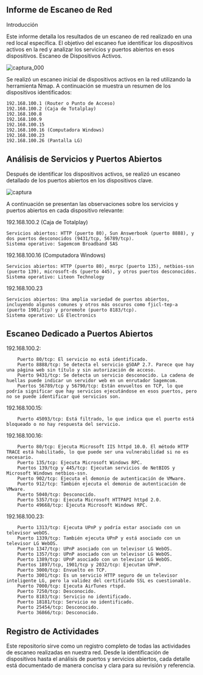## Informe de Escaneo de Red
Introducción

Este informe detalla los resultados de un escaneo de red realizado en una red local específica. El objetivo del escaneo fue identificar los dispositivos activos en la red y analizar los servicios y puertos abiertos en esos dispositivos.
Escaneo de Dispositivos Activos.

![captura_000](https://github.com/Jared0307/Home-s-vulns-report/assets/101056540/5ff59785-f20d-4ac5-a7d7-f9c74a0604d1)

Se realizó un escaneo inicial de dispositivos activos en la red utilizando la herramienta Nmap. A continuación se muestra un resumen de los dispositivos identificados:

    192.168.100.1 (Router o Punto de Acceso)
    192.168.100.2 (Caja de Totalplay)
    192.168.100.8
    192.168.100.9
    192.168.100.15
    192.168.100.16 (Computadora Windows)
    192.168.100.23
    192.168.100.26 (Pantalla LG)

## Análisis de Servicios y Puertos Abiertos

Después de identificar los dispositivos activos, se realizó un escaneo detallado de los puertos abiertos en los dispositivos clave. 

![captura](https://github.com/Jared0307/Home-s-vulns-report/assets/101056540/c3c5d656-0ebd-40af-92c6-f415868dbb24)

A continuación se presentan las observaciones sobre los servicios y puertos abiertos en cada dispositivo relevante:

192.168.100.2 (Caja de Totalplay)

    Servicios abiertos: HTTP (puerto 80), Sun Answerbook (puerto 8888), y dos puertos desconocidos (9431/tcp, 56789/tcp).
    Sistema operativo: Sagemcom Broadband SAS

192.168.100.16 (Computadora Windows)

    Servicios abiertos: HTTP (puerto 80), msrpc (puerto 135), netbios-ssn (puerto 139), microsoft-ds (puerto 445), y otros puertos desconocidos.
    Sistema operativo: Liteon Technology

192.168.100.23

    Servicios abiertos: Una amplia variedad de puertos abiertos, incluyendo algunos comunes y otros más oscuros como fjicl-tep-a (puerto 1901/tcp) y proremote (puerto 8183/tcp).
    Sistema operativo: LG Electronics
    
## Escaneo Dedicado a Puertos Abiertos

192.168.100.2:
    
        Puerto 80/tcp: El servicio no está identificado.
        Puerto 8888/tcp: Se detecta el servicio gSOAP 2.7. Parece que hay una página web sin título y sin autorización de acceso.
        Puerto 9431/tcp: Se detecta un servicio desconocido. La cadena de huellas puede indicar un servidor web en un enrutador Sagemcom.
        Puertos 56789/tcp y 56790/tcp: Están envueltos en TCP, lo que podría significar que hay servicios ejecutándose en esos puertos, pero no se puede identificar qué servicios son.

192.168.100.15:
    
        Puerto 45093/tcp: Está filtrado, lo que indica que el puerto está bloqueado o no hay respuesta del servicio.

192.168.100.16:
    
        Puerto 80/tcp: Ejecuta Microsoft IIS httpd 10.0. El método HTTP TRACE está habilitado, lo que puede ser una vulnerabilidad si no es necesario.
        Puerto 135/tcp: Ejecuta Microsoft Windows RPC.
        Puertos 139/tcp y 445/tcp: Ejecutan servicios de NetBIOS y Microsoft Windows netbios-ssn.
        Puerto 902/tcp: Ejecuta el demonio de autenticación de VMware.
        Puerto 912/tcp: También ejecuta el demonio de autenticación de VMware.
        Puerto 5040/tcp: Desconocido.
        Puerto 5357/tcp: Ejecuta Microsoft HTTPAPI httpd 2.0.
        Puerto 49668/tcp: Ejecuta Microsoft Windows RPC.

192.168.100.23:
    
        Puerto 1313/tcp: Ejecuta UPnP y podría estar asociado con un televisor webOS.
        Puerto 1339/tcp: También ejecuta UPnP y está asociado con un televisor LG WebOS.
        Puerto 1347/tcp: UPnP asociado con un televisor LG WebOS.
        Puerto 1357/tcp: UPnP asociado con un televisor LG WebOS.
        Puerto 1389/tcp: UPnP asociado con un televisor LG WebOS.
        Puertos 1897/tcp, 1901/tcp y 2032/tcp: Ejecutan UPnP.
        Puerto 3000/tcp: Envuelto en TCP.
        Puerto 3001/tcp: Es un servicio HTTP seguro de un televisor inteligente LG, pero la validez del certificado SSL es cuestionable.
        Puerto 7000/tcp: Ejecuta AirTunes rtspd.
        Puerto 7250/tcp: Desconocido.
        Puerto 8183/tcp: Servicio no identificado.
        Puerto 18181/tcp: Servicio no identificado.
        Puerto 25454/tcp: Desconocido.
        Puerto 36866/tcp: Desconocido.

## Registro de Actividades

Este repositorio sirve como un registro completo de todas las actividades de escaneo realizadas en nuestra red. Desde la identificación de dispositivos hasta el análisis de puertos y servicios abiertos, cada detalle está documentado de manera concisa y clara para su revisión y referencia.

